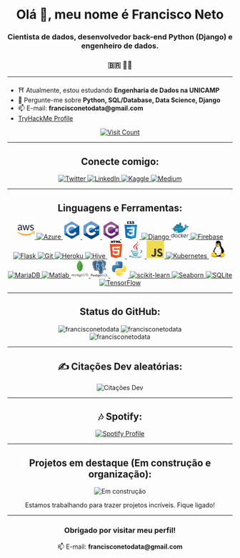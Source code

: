   <h1 align="center">Olá 👋, meu nome é Francisco Neto</h1>
  <h3 align="center">Cientista de dados, desenvolvedor back-end Python (Django) e engenheiro de dados.</h3>
  <h3 align="center">🇧🇷 🧑‍💻</h3>

  <hr>

  <ul>
    <li>⛩️ Atualmente, estou estudando <strong>Engenharia de Dados na UNICAMP</strong></li>
    <li>💬 Pergunte-me sobre <strong>Python, SQL/Database, Data Science, Django</strong></li>
    <li>📫 E-mail: <strong>francisconetodata@gmail.com</strong></li>
    <li><a href="https://tryhackme.com/p/francisconetodata">TryHackMe Profile</a></li>
  </ul>

  <div align="center">
    <a href="https://visitcount.itsvg.in">
      <img src="https://visitcount.itsvg.in/api?id=francisconetodata&icon=1&color=0" alt="Visit Count">
    </a>
  </div>

  <hr>

  <h2 align="center">Conecte comigo:</h2>
  <div align="center">
    <a href="https://twitter.com/engmecfrancisco" target="_blank">
      <img src="https://raw.githubusercontent.com/rahuldkjain/github-profile-readme-generator/master/src/images/icons/Social/twitter.svg" alt="Twitter" height="30" width="40">
    </a>
    <a href="https://linkedin.com/in/francisconetomaq" target="_blank">
      <img src="https://raw.githubusercontent.com/rahuldkjain/github-profile-readme-generator/master/src/images/icons/Social/linked-in-alt.svg" alt="LinkedIn" height="30" width="40">
    </a>
    <a href="https://kaggle.com/francisconetodata" target="_blank">
      <img src="https://raw.githubusercontent.com/rahuldkjain/github-profile-readme-generator/master/src/images/icons/Social/kaggle.svg" alt="Kaggle" height="30" width="40">
    </a>
    <a href="https://medium.com/@francisconetodata" target="_blank">
      <img src="https://raw.githubusercontent.com/rahuldkjain/github-profile-readme-generator/master/src/images/icons/Social/medium.svg" alt="Medium" height="30" width="40">
    </a>
  </div>

  <hr>

  <h2 align="center">Linguagens e Ferramentas:</h2>
  <div align="center">
    <a href="https://aws.amazon.com" target="_blank" rel="noreferrer">
      <img src="https://raw.githubusercontent.com/devicons/devicon/master/icons/amazonwebservices/amazonwebservices-original-wordmark.svg" alt="AWS" width="40" height="40">
    </a>
    <a href="https://azure.microsoft.com/en-in/" target="_blank" rel="noreferrer">
      <img src="https://www.vectorlogo.zone/logos/microsoft_azure/microsoft_azure-icon.svg" alt="Azure" width="40" height="40">
    </a>
    <a href="https://www.cprogramming.com/" target="_blank" rel="noreferrer">
      <img src="https://raw.githubusercontent.com/devicons/devicon/master/icons/c/c-original.svg" alt="C" width="40" height="40">
    </a>
    <a href="https://www.w3schools.com/cpp/" target="_blank" rel="noreferrer">
      <img src="https://raw.githubusercontent.com/devicons/devicon/master/icons/cplusplus/cplusplus-original.svg" alt="C++" width="40" height="40">
    </a>
    <a href="https://www.w3schools.com/cs/" target="_blank" rel="noreferrer">
      <img src="https://raw.githubusercontent.com/devicons/devicon/master/icons/csharp/csharp-original.svg" alt="C#" width="40" height="40">
    </a>
    <a href="https://www.w3schools.com/css/" target="_blank" rel="noreferrer">
      <img src="https://raw.githubusercontent.com/devicons/devicon/master/icons/css3/css3-original-wordmark.svg" alt="CSS3" width="40" height="40">
    </a>
    <a href="https://www.djangoproject.com/" target="_blank" rel="noreferrer">
      <img src="https://cdn.worldvectorlogo.com/logos/django.svg" alt="Django" width="40" height="40">
    </a>
    <a href="https://www.docker.com/" target="_blank" rel="noreferrer">
      <img src="https://raw.githubusercontent.com/devicons/devicon/master/icons/docker/docker-original-wordmark.svg" alt="Docker" width="40" height="40">
    </a>
    <a href="https://firebase.google.com/" target="_blank" rel="noreferrer">
      <img src="https://www.vectorlogo.zone/logos/firebase/firebase-icon.svg" alt="Firebase" width="40" height="40">
    </a>
    <a href="https://flask.palletsprojects.com/" target="_blank" rel="noreferrer">
      <img src="https://www.vectorlogo.zone/logos/pocoo_flask/pocoo_flask-icon.svg" alt="Flask" width="40" height="40">
    </a>
    <a href="https://git-scm.com/" target="_blank" rel="noreferrer">
      <img src="https://www.vectorlogo.zone/logos/git-scm/git-scm-icon.svg" alt="Git" width="40" height="40">
    </a>
    <a href="https://heroku.com" target="_blank" rel="noreferrer">
      <img src="https://www.vectorlogo.zone/logos/heroku/heroku-icon.svg" alt="Heroku" width="40" height="40">
    </a>
    <a href="https://hive.apache.org/" target="_blank" rel="noreferrer">
      <img src="https://www.vectorlogo.zone/logos/apache_hive/apache_hive-icon.svg" alt="Hive" width="40" height="40">
    </a>
    <a href="https://www.w3.org/html/" target="_blank" rel="noreferrer">
      <img src="https://raw.githubusercontent.com/devicons/devicon/master/icons/html5/html5-original-wordmark.svg" alt="HTML5" width="40" height="40">
    </a>
    <a href="https://www.java.com" target="_blank" rel="noreferrer">
      <img src="https://raw.githubusercontent.com/devicons/devicon/master/icons/java/java-original.svg" alt="Java" width="40" height="40">
    </a>
    <a href="https://developer.mozilla.org/en-US/docs/Web/JavaScript" target="_blank" rel="noreferrer">
      <img src="https://raw.githubusercontent.com/devicons/devicon/master/icons/javascript/javascript-original.svg" alt="JavaScript" width="40" height="40">
    </a>
    <a href="https://kubernetes.io" target="_blank" rel="noreferrer">
      <img src="https://www.vectorlogo.zone/logos/kubernetes/kubernetes-icon.svg" alt="Kubernetes" width="40" height="40">
    </a>
    <a href="https://www.linux.org/" target="_blank" rel="noreferrer">
      <img src="https://raw.githubusercontent.com/devicons/devicon/master/icons/linux/linux-original.svg" alt="Linux" width="40" height="40">
    </a>
    <a href="https://mariadb.org/" target="_blank" rel="noreferrer">
      <img src="https://www.vectorlogo.zone/logos/mariadb/mariadb-icon.svg" alt="MariaDB" width="40" height="40">
    </a>
    <a href="https://www.mathworks.com/" target="_blank" rel="noreferrer">
      <img src="https://upload.wikimedia.org/wikipedia/commons/2/21/Matlab_Logo.png" alt="Matlab" width="40" height="40">
    </a>
    <a href="https://www.mongodb.com/" target="_blank" rel="noreferrer">
      <img src="https://raw.githubusercontent.com/devicons/devicon/master/icons/mongodb/mongodb-original-wordmark.svg" alt="MongoDB" width="40" height="40">
    </a>
<a href="https://www.postgresql.org" target="_blank" rel="noreferrer">
      <img src="https://raw.githubusercontent.com/devicons/devicon/master/icons/postgresql/postgresql-original-wordmark.svg" alt="PostgreSQL" width="40" height="40">
    </a>
    <a href="https://www.python.org" target="_blank" rel="noreferrer">
      <img src="https://raw.githubusercontent.com/devicons/devicon/master/icons/python/python-original.svg" alt="Python" width="40" height="40">
    </a>
    <a href="https://scikit-learn.org/" target="_blank" rel="noreferrer">
      <img src="https://upload.wikimedia.org/wikipedia/commons/0/05/Scikit_learn_logo_small.svg" alt="scikit-learn" width="40" height="40">
    </a>
    <a href="https://seaborn.pydata.org/" target="_blank" rel="noreferrer">
      <img src="https://seaborn.pydata.org/_images/logo-mark-lightbg.svg" alt="Seaborn" width="40" height="40">
    </a>
    <a href="https://www.sqlite.org/" target="_blank" rel="noreferrer">
      <img src="https://www.vectorlogo.zone/logos/sqlite/sqlite-icon.svg" alt="SQLite" width="40" height="40">
    </a>
    <a href="https://www.tensorflow.org" target="_blank" rel="noreferrer">
      <img src="https://www.vectorlogo.zone/logos/tensorflow/tensorflow-icon.svg" alt="TensorFlow" width="40" height="40">
    </a>
  </div>

  <hr>

  <h2 align="center">Status do GitHub:</h2>
  <div align="center">
    <img src="https://github-readme-stats.vercel.app/api?username=francisconetodata&show_icons=true&locale=pt-br" alt="francisconetodata" />
    <img src="https://github-readme-streak-stats.herokuapp.com/?user=francisconetodata&locale=pt-br" alt="francisconetodata" />
  </div>

  <div align="center">
    <img src="https://github-readme-stats.vercel.app/api/top-langs?username=francisconetodata&show_icons=true&locale=pt-br&layout=compact" alt="francisconetodata" />
  </div>

  <hr>
  <div align="center">
          <h2 align="center">✍️ Citações Dev aleatórias:</h2>
  <img src="https://quotes-github-readme.vercel.app/api?type=vetical&theme=white" alt="Citações Dev">
<hr>
  <h2 align="center">🎶 Spotify:</h2>
  <a href="https://spotify-github-profile.vercel.app/api/view?uid=francisconetomaq&redirect=true">
    <img src="https://spotify-github-profile.vercel.app/api/view?uid=francisconetomaq&cover_image=true&theme=default&bar_color=000000&bar_color_cover=false" alt="Spotify Profile">
  </a>
  </div>
  <hr>
<h2 align="center">Projetos em destaque (Em construção e organização):</h2>
<div align="center">
  <img src="https://media.giphy.com/media/3o7bu3XilJ5BOiSGic/giphy.gif" alt="Em construção" width="200" height="200">
  <p>Estamos trabalhando para trazer projetos incríveis. Fique ligado!</p>
</div>
  
  <hr>

  <div align="center">
    <h3>Obrigado por visitar meu perfil!</h3>
    <p>📫 E-mail: <strong>francisconetodata@gmail.com</strong></p>
  </div>
